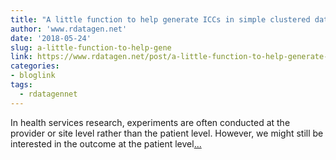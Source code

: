 ```yaml
---
title: "A little function to help generate ICCs in simple clustered data"
author: 'www.rdatagen.net'
date: '2018-05-24'
slug: a-little-function-to-help-gene
link: https://www.rdatagen.net/post/a-little-function-to-help-generate-iccs-in-simple-clustered-data/
categories:
- bloglink
tags:
  - rdatagennet
---
```


In health services research, experiments are often conducted at the provider or site level rather than the patient level. However, we might still be interested in the outcome at the patient level[... <i class="fas fa-external-link-alt"></i>](https://www.rdatagen.net/post/a-little-function-to-help-generate-iccs-in-simple-clustered-data/)

